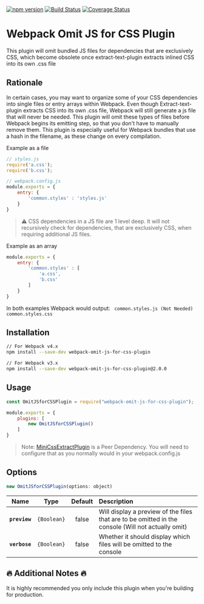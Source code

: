 [![npm version](https://img.shields.io/npm/v/webpack-omit-js-for-css-plugin.svg)](https://www.npmjs.com/package/webpack-omit-js-for-css-plugin) [![Build Status](https://travis-ci.org/jsilvax/webpack-omit-js-for-css-plugin.svg?branch=master)](https://travis-ci.org/jsilvax/webpack-omit-js-for-css-plugin) [![Coverage Status](https://coveralls.io/repos/github/jsilvax/webpack-omit-js-for-css-plugin/badge.svg)](https://coveralls.io/github/jsilvax/webpack-omit-js-for-css-plugin)

# Webpack Omit JS for CSS Plugin

This plugin will omit bundled JS files for dependencies that are exclusively CSS, which become obsolete once extract-text-plugin extracts inlined CSS into its own .css file

## Rationale

In certain cases, you may want to organize some of your CSS dependencies into single files or entry arrays within Webpack. Even though Extract-text-plugin extracts CSS into its own .css file, Webpack will still generate a js file that will never be needed. This plugin will omit these types of files before Webpack begins its emitting step, so that you don't have to manually remove them. This plugin is especially useful for Webpack bundles that use a hash in the filename, as these change on every compilation.

Example as a file
```js
// styles.js
require('a.css');
require('b.css');

// webpack.config.js
module.exports = {
	entry: {
		'common.styles' : 'styles.js'
	}
}
```
> :warning: CSS dependencies in a JS file are 1 level deep. It will not recursively check for dependencies, that are exclusively CSS, when requiring additional JS files.

Example as an array
```js
module.exports = {
	entry: {
		'common.styles' : [
			'a.css',
			'b.css'
		]
	}
}
```
In both examples Webpack would output:
`` common.styles.js (Not Needed)``
``common.styles.css``


## Installation
```bash
// For Webpack v4.x
npm install --save-dev webpack-omit-js-for-css-plugin

// For Webpack v3.x
npm install --save-dev webpack-omit-js-for-css-plugin@2.0.0
```
## Usage

```js
const OmitJSforCSSPlugin = require("webpack-omit-js-for-css-plugin");

module.exports = {
	plugins: [
		new OmitJSforCSSPlugin()
	]
}
```
> Note: [MiniCssExtractPlugin](https://github.com/webpack-contrib/mini-css-extract-plugin "MiniCssExtractPlugin") is a Peer Dependency. You will need to configure that as you normally would in your webpack.config.js

## Options
```js
new OmitJSforCSSPlugin(options: object)
```
|Name|Type|Default|Description|
|:--:|:--:|:-----:|:----------|
|**`preview`**|`{Boolean}`|false|Will display a preview of the files that are to be omitted in the console (Will not actually omit)|
|**`verbose`**|`{Boolean}`|false|Whether it should display which files will be omitted to the console|

## :fire: Additional Notes :fire:
It is highly recommended you only include this plugin when you're building for production. 